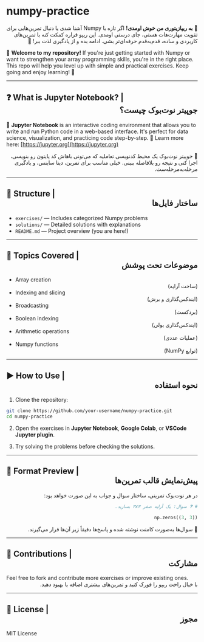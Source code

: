 # numpy-practice

<div dir="rtl" align="right">

👋 **به ریپازیتوری من خوش اومدی!** اگر تازه با Numpy آشنا شدی یا دنبال تمرین‌هایی برای تقویت مهارت‌هات هستی، جای درستی اومدی. این ریپو قراره کمکت کنه با تمرین‌های کاربردی و ساده، قدم‌به‌قدم حرفه‌ای‌تر بشی. ادامه بده و از یادگیری لذت ببر! 🙌

</div>

<div dir="ltr" align="left">

👋 **Welcome to my repository!** If you're just getting started with Numpy or want to strengthen your array programming skills, you're in the right place. This repo will help you level up with simple and practical exercises. Keep going and enjoy learning! 🙌

</div>

---

## ❓ What is Jupyter Notebook? | <div dir="rtl" align="right">جوپیتر نوت‌بوک چیست؟</div>

<div dir="ltr" align="left">

📓 **Jupyter Notebook** is an interactive coding environment that allows you to write and run Python code in a web-based interface. It's perfect for data science, visualization, and practicing code step-by-step.
📎 Learn more here: [https://jupyter.org](https://jupyter.org)

</div>

<div dir="rtl" align="right">

📌 جوپیتر نوت‌بوک یک محیط کدنویسی تعاملیه که می‌تونی باهاش کد پایتون رو بنویسی، اجرا کنی و نتیجه رو بلافاصله ببینی. خیلی مناسب برای تمرین، دیتا ساینس، و یادگیری مرحله‌به‌مرحله‌ست.

</div>

---

## 📂 Structure | <div dir="rtl" align="right">ساختار فایل‌ها</div>

- `exercises/` — Includes categorized Numpy problems  
- `solutions/` — Detailed solutions with explanations  
- `README.md` — Project overview (you are here!)

---

## 🧪 Topics Covered | <div dir="rtl" align="right">موضوعات تحت پوشش</div>

- Array creation <div dir="rtl" align="right">(ساخت آرایه)</div>
- Indexing and slicing <div dir="rtl" align="right">(ایندکس‌گذاری و برش)</div>
- Broadcasting <div dir="rtl" align="right">(بردکست)</div>
- Boolean indexing <div dir="rtl" align="right">(ایندکس‌گذاری بولی)</div>
- Arithmetic operations <div dir="rtl" align="right">(عملیات عددی)</div>
- Numpy functions <div dir="rtl" align="right">(توابع NumPy)</div>

---

## ▶️ How to Use | <div dir="rtl" align="right">نحوه استفاده</div>

<div dir="ltr" align="left">

1. Clone the repository:

```bash
git clone https://github.com/your-username/numpy-practice.git
cd numpy-practice
```

2. Open the exercises in **Jupyter Notebook**, **Google Colab**, or **VSCode Jupyter plugin**.

3. Try solving the problems before checking the solutions.

</div>

---

## 🧾 Format Preview | <div dir="rtl" align="right">پیش‌نمایش قالب تمرین‌ها</div>

<div dir="rtl" align="right">

در هر نوت‌بوک تمرینی، ساختار سوال و جواب به این صورت خواهد بود:

```python
# ❓ سوال: یک آرایه صفر ۳x۳ بسازید.

np.zeros((3, 3))
```

🔹 سوال‌ها به‌صورت کامنت نوشته شده و پاسخ‌ها دقیقاً زیر آن‌ها قرار می‌گیرند.

</div>

---

## 🤝 Contributions | <div dir="rtl" align="right">مشارکت</div>

<div dir="ltr" align="left">
Feel free to fork and contribute more exercises or improve existing ones.
</div>

<div dir="rtl" align="right">
با خیال راحت ریپو را فورک کنید و تمرین‌های بیشتری اضافه یا بهبود دهید.
</div>

---

## 📜 License | <div dir="rtl" align="right">مجوز</div>

MIT License
